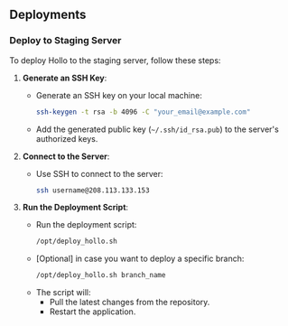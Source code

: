 ## Deployments

### Deploy to Staging Server

To deploy Hollo to the staging server, follow these steps:

1. **Generate an SSH Key**:

   - Generate an SSH key on your local machine:
     ```bash
     ssh-keygen -t rsa -b 4096 -C "your_email@example.com"
     ```
   - Add the generated public key (`~/.ssh/id_rsa.pub`) to the server's authorized keys.

2. **Connect to the Server**:

   - Use SSH to connect to the server:
     ```bash
     ssh username@208.113.133.153
     ```

3. **Run the Deployment Script**:
   - Run the deployment script:
     ```bash
     /opt/deploy_hollo.sh
     ```
   - [Optional] in case you want to deploy a specific branch:
     ```bash
     /opt/deploy_hollo.sh branch_name
     ```
   - The script will:
     - Pull the latest changes from the repository.
     - Restart the application.

